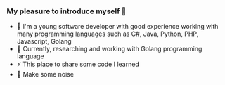 ### My pleasure to introduce myself 👋

- 🔭 I'm a young software developer with good experience working with many programming languages such as C#, Java, Python, PHP, Javascript, Golang
- 🌱 Currently, researching and working with Golang programming language
- ⚡ This place to share some code I learned
- 👯 Make some noise

